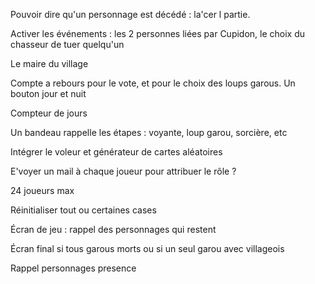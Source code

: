 Pouvoir dire qu'un personnage est décédé : la'cer l partie.

Activer les événements : les 2 personnes liées par Cupidon, le choix du chasseur de tuer quelqu'un

Le maire du village

Compte a rebours pour le vote, et pour le choix des loups garous. Un bouton jour et nuit

Compteur de jours

Un bandeau rappelle les étapes : voyante, loup garou, sorcière, etc

Intégrer le voleur et générateur de cartes aléatoires

E'voyer un mail à chaque joueur pour attribuer le rôle ?

24 joueurs max

Réinitialiser tout ou certaines cases

Écran de jeu : rappel des personnages qui restent

Écran final si tous garous morts ou si un seul garou avec villageois





Rappel personnages presence